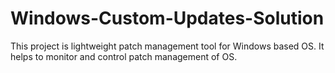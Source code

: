# Windows-Custom-Updates-Solution
 This project is lightweight patch management tool for Windows based OS. It helps to monitor and control patch management of OS.
